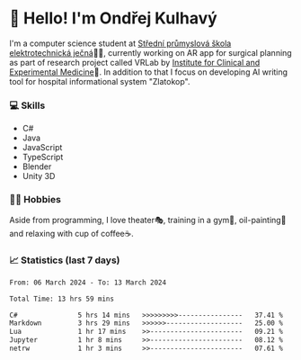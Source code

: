 # 👋 Hello! I'm Ondřej Kulhavý

I'm a computer science student at [Střední průmyslová škola elektrotechnická ječná](https://www.spsejecna.cz/)👨‍🎓, currently working on AR app for surgical planning as part of research project called VRLab by [Institute for Clinical and Experimental Medicine](https://www.ikem.cz/en/)🏥.
In addition to that I focus on developing AI writing tool for hospital informational system "Zlatokop".

### 💻 Skills
- C#
- Java
- JavaScript
- TypeScript
- Blender
- Unity 3D

### 🏋️‍♂️ Hobbies

Aside from programming, I love theater🎭, training in a gym💪, oil-painting🎨 and relaxing with cup of coffee☕.
### 📈 Statistics (last 7 days)
<!--START_SECTION:waka-->

```txt
From: 06 March 2024 - To: 13 March 2024

Total Time: 13 hrs 59 mins

C#               5 hrs 14 mins   >>>>>>>>>----------------   37.41 %
Markdown         3 hrs 29 mins   >>>>>>-------------------   25.00 %
Lua              1 hr 17 mins    >>-----------------------   09.21 %
Jupyter          1 hr 8 mins     >>-----------------------   08.12 %
netrw            1 hr 3 mins     >>-----------------------   07.61 %
```

<!--END_SECTION:waka-->



